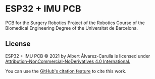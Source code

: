# ESP32 + IMU PCB

PCB for the Surgery Robotics Project of the Robotics Course of the Biomedical Engineering Degree of the Universitat de Barcelona.

## License

ESP32 + IMU PCB © 2021 by Albert Álvarez-Carulla is licensed under [Attribution-NonCommercial-NoDerivatives 4.0 International.](LICENSE.md)

You can use the [GitHub's citation feature](https://github.blog/2021-08-19-enhanced-support-citations-github/) to cite this work.